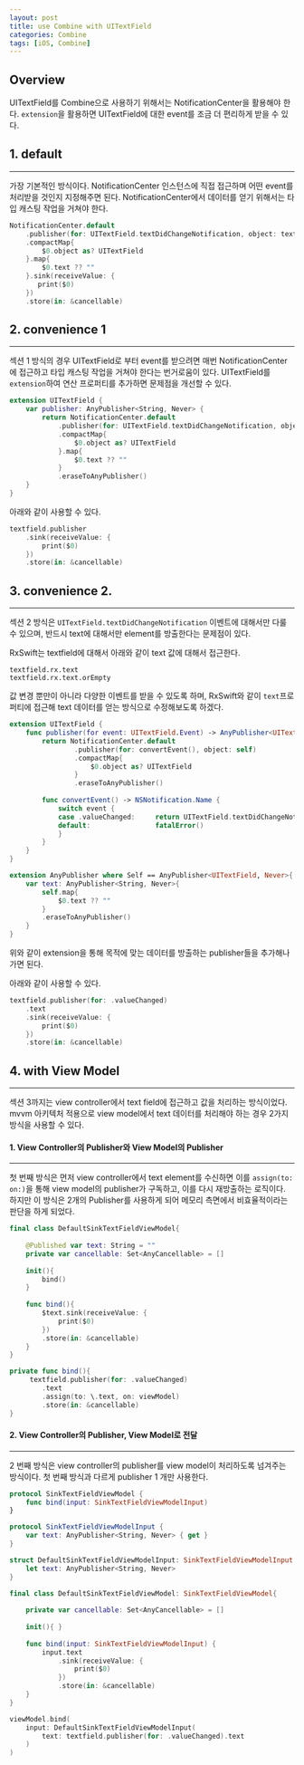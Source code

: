 ```yaml
---
layout: post
title: use Combine with UITextField
categories: Combine
tags: [iOS, Combine]
---
```


## Overview

UITextField를 Combine으로 사용하기 위해서는 NotificationCenter을 활용해야 한다. `extension`을 활용하면 UITextField에 대한 event를 조금 더 편리하게 받을 수 있다. 


## 1. default
---

가장 기본적인 방식이다. NotificationCenter 인스턴스에 직접 접근하며 어떤 event를 처리받을 것인지 지정해주면 된다. NotificationCenter에서 데이터를 얻기 위해서는 타입 캐스팅 작업을 거쳐야 한다.

``` swift
NotificationCenter.default
    .publisher(for: UITextField.textDidChangeNotification, object: textfield)
    .compactMap{
        $0.object as? UITextField
    }.map{
        $0.text ?? ""
    }.sink(receiveValue: {
       print($0)
    })
    .store(in: &cancellable)
```

## 2. convenience 1
---

섹션 1 방식의 경우 UITextField로 부터 event를 받으려면 매번 NotificationCenter에 접근하고 타입 캐스팅 작업을 거쳐야 한다는 번거로움이 있다. UITextField를 `extension`하여 연산 프로퍼티를 추가하면 문제점을 개선할 수 있다. 

``` swift
extension UITextField {
    var publisher: AnyPublisher<String, Never> {
        return NotificationCenter.default
            .publisher(for: UITextField.textDidChangeNotification, object: self)
            .compactMap{
                $0.object as? UITextField
            }.map{
                $0.text ?? ""
            }
            .eraseToAnyPublisher()
    }
}
```

아래와 같이 사용할 수 있다. 

``` swift
textfield.publisher
    .sink(receiveValue: {
        print($0)        
    })            
    .store(in: &cancellable)
```

## 3. convenience 2.
---

섹션 2 방식은 `UITextField.textDidChangeNotification` 이벤트에 대해서만 다룰 수 있으며, 반드시 text에 대해서만 element를 방출한다는 문제점이 있다. 

RxSwift는 textfield에 대해서 아래와 같이 text 값에 대해서 접근한다.

```
textfield.rx.text
textfield.rx.text.orEmpty
```

값 변경 뿐만이 아니라 다양한 이벤트를 받을 수 있도록 하며, RxSwift와 같이 `text`프로퍼티에 접근해 text 데이터를 얻는 방식으로 수정해보도록 하겠다. 

``` swift
extension UITextField {
    func publisher(for event: UITextField.Event) -> AnyPublisher<UITextField, Never> {
        return NotificationCenter.default
                .publisher(for: convertEvent(), object: self)
                .compactMap{
                    $0.object as? UITextField
                }
                .eraseToAnyPublisher()
            
        func convertEvent() -> NSNotification.Name {
            switch event {
            case .valueChanged:     return UITextField.textDidChangeNotification
            default:                fatalError()
            }        
        }
    }
}

extension AnyPublisher where Self == AnyPublisher<UITextField, Never>{
    var text: AnyPublisher<String, Never>{
        self.map{
            $0.text ?? ""
        }
        .eraseToAnyPublisher()
    }
}
```

위와 같이 extension을 통해 목적에 맞는 데이터를 방출하는 publisher들을 추가해나가면 된다. 

아래와 같이 사용할 수 있다. 

``` swift 
textfield.publisher(for: .valueChanged)
    .text
    .sink(receiveValue: {
        print($0)
    })
    .store(in: &cancellable)
```

## 4. with View Model
---

섹션 3까지는 view controller에서 text field에 접근하고 값을 처리하는 방식이었다. mvvm 아키텍처 적용으로 view model에서 text 데이터를 처리해야 하는 경우 2가지 방식을 사용할 수 있다. 

#### 1. View Controller의 Publisher와 View Model의 Publisher
---

첫 번째 방식은 먼저 view controller에서 text element를 수신하면 이를 `assign(to: on:)`을 통해 view model의 publisher가 구독하고, 이를 다시 재방출하는 로직이다.   
하지만 이 방식은 2개의 Publisher를 사용하게 되어 메모리 측면에서 비효율적이라는 판단을 하게 되었다. 

``` swift
final class DefaultSinkTextFieldViewModel{
    
    @Published var text: String = ""
    private var cancellable: Set<AnyCancellable> = []
    
    init(){ 
        bind()
    }
    
    func bind(){
        $text.sink(receiveValue: {
            print($0)
        })
        .store(in: &cancellable)
    }
}
```

``` swift 
private func bind(){
     textfield.publisher(for: .valueChanged)
        .text
        .assign(to: \.text, on: viewModel)
        .store(in: &cancellable)
}
```

#### 2. View Controller의 Publisher, View Model로 전달
---

2 번째 방식은 view controller의 publisher를 view model이 처리하도록 넘겨주는 방식이다. 첫 번째 방식과 다르게 publisher 1 개만 사용한다.

``` swift 
protocol SinkTextFieldViewModel {
    func bind(input: SinkTextFieldViewModelInput)
}

protocol SinkTextFieldViewModelInput {
    var text: AnyPublisher<String, Never> { get }
}
```

``` swift
struct DefaultSinkTextFieldViewModelInput: SinkTextFieldViewModelInput {
    let text: AnyPublisher<String, Never>
}

final class DefaultSinkTextFieldViewModel: SinkTextFieldViewModel{
    
    private var cancellable: Set<AnyCancellable> = []
    
    init(){ }
    
    func bind(input: SinkTextFieldViewModelInput) {
        input.text
            .sink(receiveValue: {
                print($0)
            })
            .store(in: &cancellable)
    }
}
```

``` swift
viewModel.bind(
    input: DefaultSinkTextFieldViewModelInput(
        text: textfield.publisher(for: .valueChanged).text
    )
)
```
